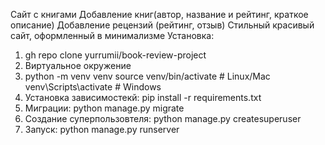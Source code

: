 Сайт с книгами
Добавление книг(автор, название и рейтинг, краткое описание)
Добавление рецензий (рейтинг, отзыв)
Стильный красивый сайт, оформленный в минимализме
Установка:
1. gh repo clone yurrumii/book-review-project
2. Виртуальное окружение 
3. python -m venv venv
source venv/bin/activate  # Linux/Mac
venv\Scripts\activate  # Windows
4. Установка зависимостекй: 
pip install -r requirements.txt
5. Миграции:
python manage.py migrate
6. Создание суперпользовтеля:
python manage.py createsuperuser
7. Запуск:
python manage.py runserver
